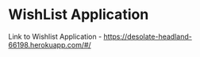 WishList Application
==================================
Link to Wishlist Application - 
https://desolate-headland-66198.herokuapp.com/#/
